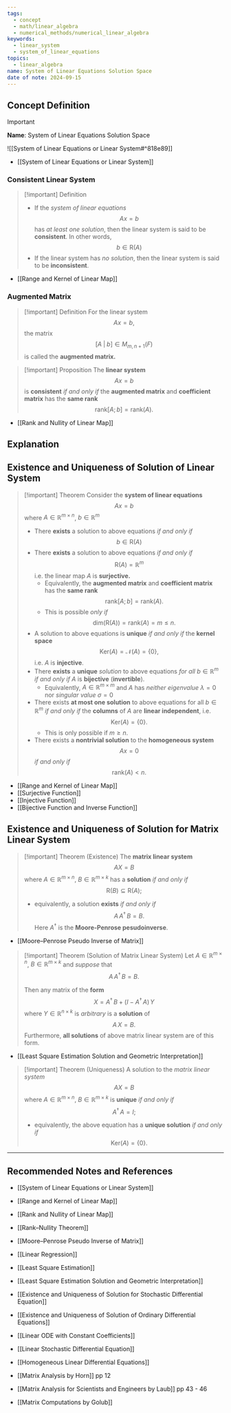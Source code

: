 ```yaml
---
tags:
  - concept
  - math/linear_algebra
  - numerical_methods/numerical_linear_algebra
keywords:
  - linear_system
  - system_of_linear_equations
topics:
  - linear_algebra
name: System of Linear Equations Solution Space
date of note: 2024-09-15
---
```


## Concept Definition

>[!important]
>**Name**: System of Linear Equations Solution Space

![[System of Linear Equations or Linear System#^818e89]]

- [[System of Linear Equations or Linear System]]

### Consistent Linear System

>[!important] Definition
>- If the *system of linear equations* $$Ax = b$$ has *at least one solution*, then the linear system is said to be **consistent**. In other words, $$b \in \text{R}(A)$$
>- If the linear system has *no solution*, then the linear system is said to be **inconsistent**.

- [[Range and Kernel of Linear Map]]

### Augmented Matrix

>[!important] Definition
>For the linear system $$Ax = b,$$ the matrix $$\left[ A \;|\; b \right] \in M_{m, n+1}(F)$$ is called the **augmented matrix.**

>[!important] Proposition
>The **linear system** $$Ax = b$$ is **consistent** *if and only if* the **augmented matrix** and **coefficient matrix** has the **same rank** $$\text{rank}[A; b] = \text{rank}(A).$$

- [[Rank and Nullity of Linear Map]]


## Explanation


## Existence and Uniqueness of Solution of Linear System

>[!important] Theorem
>Consider the **system of linear equations** $$Ax = b$$ where $A\in \mathbb{R}^{m\times n}$, $b\in \mathbb{R}^{m}$
>- There **exists** a solution to above equations *if and only if* $$b\in \text{R}(A)$$
>- There **exists** a solution to above equations *if and only if* $$\text{R}(A) = \mathbb{R}^{m}$$ i.e. the linear map $A$ is **surjective.** 
>	- Equivalently, the **augmented matrix** and **coefficient matrix** has the **same rank** $$\text{rank}[A; b] = \text{rank}(A).$$
>	- This is possible *only if* $$\text{dim}(\text{R}(A)) = \text{rank}(A) = m \le n.$$
>- A solution to above equations is **unique** *if and only if* the **kernel space** $$\text{Ker}(A) = \mathcal{N}(A) = \{ 0 \},$$ i.e. $A$ is **injective**.
>- There **exists** a **unique** *solution* to above equations *for all* $b\in \mathbb{R}^{m}$ *if and only if* $A$ is **bijective** (**invertible**).
>	- Equivalently, $A\in \mathbb{R}^{m\times m}$ and $A$ has *neither*  *eigenvalue* $\lambda = 0$ nor *singular value* $\sigma = 0$
>- There exists **at most one solution** to above equations for all $b\in \mathbb{R}^{m}$ *if and only if*  the **columns** of $A$ are **linear independent**, i.e. $$\text{Ker}(A) = \{ 0 \}.$$
>	- This is only possible if $m \ge n$.
>- There exists a **nontrivial solution** to the **homogeneous system** $$Ax = 0$$ *if and only if* $$\text{rank}(A) < n.$$

- [[Range and Kernel of Linear Map]]
- [[Surjective Function]]
- [[Injective Function]]
- [[Bijective Function and Inverse Function]]

## Existence and Uniqueness of Solution for Matrix Linear System

>[!important] Theorem (Existence)
>The **matrix linear system** $$AX = B$$ where $A\in \mathbb{R}^{m\times n}$, $B\in \mathbb{R}^{m\times k}$ has a **solution** *if and only if* $$\text{R}(B) \subseteq \text{R}(A);$$
>- equivalently, a solution **exists** *if and only if* $$A\,A^{\dagger}\,B = B.$$ Here $A^{\dagger}$ is the **Moore-Penrose pesudoinverse**.

- [[Moore–Penrose Pseudo Inverse of Matrix]]

>[!important] Theorem (Solution of Matrix Linear System)
>Let $A\in \mathbb{R}^{m\times n}$, $B\in \mathbb{R}^{m\times k}$ and *suppose* that $$A\,A^{\dagger}\,B = B.$$
>
>Then any matrix of the **form** $$X = A^{\dagger}\,B + \left(I - A^{\dagger}\,A\right)\,Y$$
>where $Y\in \mathbb{R}^{n\times k}$ is *arbitrary* is a **solution** of $$A\,X = B.$$  Furthermore, **all solutions** of above matrix linear system are of this form.

- [[Least Square Estimation Solution and Geometric Interpretation]]


>[!important] Theorem (Uniqueness)
>A solution to the *matrix linear system* $$AX = B$$ where $A\in \mathbb{R}^{m\times n}$, $B\in \mathbb{R}^{m\times k}$ is **unique** *if and only if* $$A^{\dagger}\,A = I;$$
>- equivalently, the above equation has a **unique solution** *if and only if* $$\text{Ker}(A) = \{ 0 \}.$$






-----------
##  Recommended Notes and References

- [[System of Linear Equations or Linear System]]

- [[Range and Kernel of Linear Map]]
- [[Rank and Nullity of Linear Map]]
- [[Rank–Nullity Theorem]]

- [[Moore–Penrose Pseudo Inverse of Matrix]]
- [[Linear Regression]]
- [[Least Square Estimation]]
- [[Least Square Estimation Solution and Geometric Interpretation]]



- [[Existence and Uniqueness of Solution for Stochastic Differential Equation]]
- [[Existence and Uniqueness of Solution of Ordinary Differential Equations]]
- [[Linear ODE with Constant Coefficients]]
- [[Linear Stochastic Differential Equation]]
- [[Homogeneous Linear Differential Equations]]



- [[Matrix Analysis by Horn]] pp 12
- [[Matrix Analysis for Scientists and Engineers by Laub]] pp 43 - 46
- [[Matrix Computations by Golub]]